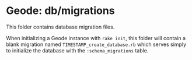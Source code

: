 # Geode: db/migrations

This folder contains database migration files.

When initializing a Geode instance with `rake init`, this folder will contain a blank migration named 
`TIMESTAMP_create_database.rb` which serves simply to initialize the database with the `:schema_migrations` table.